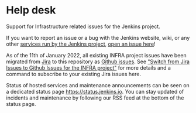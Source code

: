 # Help desk

Support for Infrastructure related issues for the Jenkins project.

If you want to report an issue or a bug with the Jenkins website, wiki, or any other [services run by the Jenkins project](https://www.jenkins.io/projects/infrastructure/), [open an issue here](https://github.com/jenkins-infra/helpdesk/issues/new/choose)!

As of the 11th of January 2022, all existing INFRA project issues have been migrated from [Jira](https://issues.jenkins.io/projects/INFRA/issues) to this repository as [Github issues](https://github.com/jenkins-infra/helpdesk/issues?q=label%3Aimported-jira-issue).
See ["Switch from Jira Issues to Github Issues for the INFRA project"](https://github.com/jenkins-infra/helpdesk/issues/9) for more details and a command to subscribe to your existing Jira issues here.

Status of hosted services and maintenance announcements can be seen on a dedicated status page https://status.jenkins.io. You can stay updated of incidents and maintenance by following our RSS feed at the bottom of the status page.

<!-- TODO Add FAQ below -->
